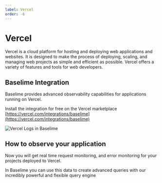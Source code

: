 ```yaml
---
label: Vercel
order: -6
---
```


# Vercel

Vercel is a cloud platform for hosting and deploying web applications and websites. It is designed to make the process of deploying, scaling, and managing web projects as simple and efficient as possible. Vercel offers a variety of features and tools for web developers.

## Baselime Integration

Baselime provides advanced observability capabilities for applications running on Vercel. 

Install the integration for free on the Vercel marketplace [https://vercel.com/integrations/baselime](https://vercel.com/integrations/baselime)

![Vercel Logs in Baselime](../../assets/images/illustrations/sending-data/vercel.png)

## How to observe your application

Now you will get real time request monitoring, and error monitoring for your projects deployed to Vercel.

In Baselime you can use this data to create advanced queries with our incredibly powerful and flexible query engine 

